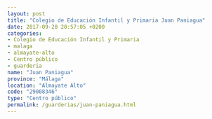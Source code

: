 ```yaml
---
layout: post
title: "Colegio de Educación Infantil y Primaria Juan Paniagua"
date: 2017-09-20 20:57:05 +0200
categories:
- Colegio de Educación Infantil y Primaria
- malaga
- almayate-alto
- Centro público
- guarderia
name: "Juan Paniagua"
province: "Málaga"
location: "Almayate Alto"
code: "29008346"
type: "Centro público"
permalink: /guarderias/juan-paniagua.html
---
```

